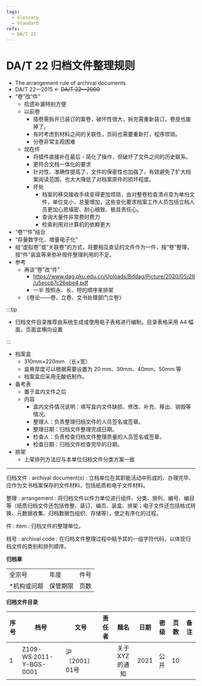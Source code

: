 ```yaml
---
tags:
  - Glossary
  - Standard
refs:
  - DA/T 22
---
```


# DA/T 22 归档文件整理规则

- The arrangement rule of archival documents
- DA/T 22—2015 <- ~~DA/T 22—2000~~
- “卷”改“件”
  - 拾遗补漏特别方便
  - 以前卷
    - 插卷需拆开已装订的案卷，破坏性很大，拆完需重新装订，卷皮也废掉了。
    - 有时考虑到材料之间的关联性，页码也需要重新打，程序烦琐。
    - 分卷非常主观困难
  - 现在件
    - 将插件直接补在最后 - 简化了操作，但破坏了文件之间的历史联系。
    - 更符合文档一体化的要求
    - 针对性、准确性提高了，文件的保密性也加强了，有效避免了扩大档案阅读范围，也大大降低了对档案原件的损坏程度。
    - 坏处
      - 档案的移交接收手续变得更加烦琐，由对整卷检查清点变为单份文件，单位变小，总量增加，这些变化要求档案工作人员包括立档人员更加心思缜密、耐心细致、极具责任心。
      - 查询大量件非常费时费力
      - 检索利用对计算机的依赖更大
- “卷”“件”结合
- “存量数字化、增量电子化”
- 组“虚拟卷”或“关联卷”的方式，将要相互查证的文件作为一件，按“卷”整理，按“件”装盒等来弥补按件整理利用的不足。
- 参考
  - 再谈“卷”改“件”
    - https://www.dag.pku.edu.cn/Uploads/Bddag/Picture/2020/05/26/u5eccb7c26ebe4.pdf
    - 一半 按照永、长、短的顺序来排架
  - 《卷论——卷、立卷、文书处理部门立卷》

:::tip

- 归档文件目录推荐由系统生成或使用电子表格进行编制。目录表格采用 A4 幅面，页面宜横向设置

:::

- 档案盒
  - 310mm×220mm （长×宽）
  - 盒脊厚度可以根据需要设置为 20 mm、30mm、40mm、50mm 等
  - 档案盒应采用无酸纸制作。
- 备考表
  - 置于盒内文件之后
  - 内容
    - 盒内文件情况说明：填写盒内文件缺损、修改、补充、移出、销毁等情况。
    - 整理人：负责整理归档文件的人员签名或签章。
    - 整理日期：归档文件整理完成日期。
    - 检查人：负责检查归档文件整理质量的人员签名或签章。
    - 检查日期：归档文件检查完毕的日期。
- 排架
  - 上架排列方法应与本单位归档文件分类方案一致

---

归档文件
: archival document(s)
: 立档单位在其职能活动中形成的、办理完毕、应作为文书档案保存的文件材料，包括纸质和电子文件材料。

整理
: arrangement
: 将归档文件以件为单位进行组件、分类、排列、编号、编目等（纸质归档文件还包括修整、装订、编页、装盒、排架；电子文件还包括格式转换、元数据收集、归档数据包组织、存储等），使之有序化的过程。

件
: item
: 归档文件的整理单位。

档号
: archival code
: 在归档文件整理过程中赋予其的一组字符代码，以体现归档文件的类别和排列顺序。


**归档章**

|              |          |      |
| :----------- | :------- | :--- |
| 全宗号       | 年度     | 件号 |
| \*机构或问题 | 保管期限 | 页数 |


**归档文件目录**

| 序号 | 档号                    | 文号           | 责任者 |      题名       | 日期 | 密级 | 页数 | 备注 |
| ---- | ----------------------- | -------------- | ------ | :-------------: | ---- | ---- | ---- | ---- |
| 1    | Z109-WS·2011-Y-BGS-0001 | 沪〔2001〕01号 |        | 关于 XYZ 的通知 | 2021 | 公开 | 10   |
